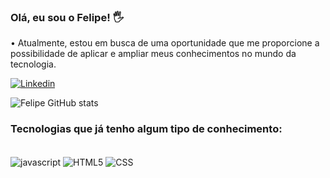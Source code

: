 
### Olá, eu sou o Felipe! 🖐️
• Atualmente, estou em busca de uma oportunidade que me proporcione a possibilidade de aplicar e ampliar meus conhecimentos no mundo da tecnologia.

[![Linkedin](https://img.shields.io/badge/LinkedIn-0077B5?style=for-the-badge&logo=linkedin&logoColor=white)](https://www.linkedin.com/in/felipesalustiano/)

![Felipe GitHub stats](https://github-readme-stats.vercel.app/api?username=felipesyk&show_icons=true&theme=tokyonight)

### Tecnologias que já tenho algum tipo de conhecimento:
<div style="display: inline_block"><br/>
    <img align="center" alt="javascript" src="https://img.shields.io/badge/JavaScript-323330?style=for-the-badge&logo=javascript&logoColor=F7DF1E"/>
    <img align="center" alt="HTML5" src="https://img.shields.io/badge/HTML5-E34F26?style=for-the-badge&logo=html5&logoColor=white"/>
    <img align="center" alt="CSS" src="https://img.shields.io/badge/CSS3-1572B6?style=for-the-badge&logo=css3&logoColor=white"/>
</div><br/>
